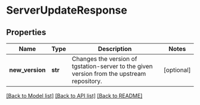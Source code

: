 # ServerUpdateResponse

## Properties
Name | Type | Description | Notes
------------ | ------------- | ------------- | -------------
**new_version** | **str** | Changes the version of tgstation-server to the given version from the upstream repository. | [optional] 

[[Back to Model list]](../README.md#documentation-for-models) [[Back to API list]](../README.md#documentation-for-api-endpoints) [[Back to README]](../README.md)

